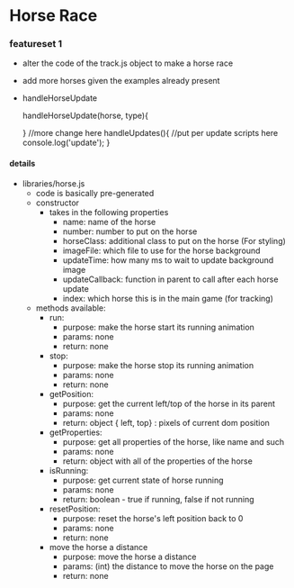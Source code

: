 # Horse Race

### featureset 1
- alter the code of the track.js object to make a horse race
- add more horses given the examples already present
- handleHorseUpdate

	handleHorseUpdate(horse, type){

	}
	//more change here
	handleUpdates(){
		//put per update scripts here
		console.log('update');
	}

#### details
- libraries/horse.js
	- code is basically pre-generated
	- constructor
		- takes in the following properties
			- name: name of the horse
			- number: number to put on the horse
			- horseClass: additional class to put on the horse (For styling)
			- imageFile: which file to use for the horse background
			- updateTime: how many ms to wait to update background image
			- updateCallback: function in parent to call after each horse update
			- index: which horse this is in the main game (for tracking)
	- methods available: 
		- run: 
			- purpose: make the horse start its running animation
			- params: none
			- return: none
		- stop: 
			- purpose: make the horse stop its running animation
			- params: none
			- return: none
		- getPosition:
			- purpose: get the current left/top of the horse in its parent
			- params: none
			- return: object { left, top} : pixels of current dom position
		- getProperties:
			- purpose: get all properties of the horse, like name and such
			- params: none
			- return: object with all of the properties of the horse
		- isRunning:
			- purpose: get current state of horse running
			- params: none
			- return: boolean - true if running, false if not running
		- resetPosition:
			- purpose: reset the horse's left position back to 0
			- params: none
			- return: none
		- move the horse a distance
			- purpose: move the horse a distance
			- params: (int) the distance to move the horse on the page
			- return: none

